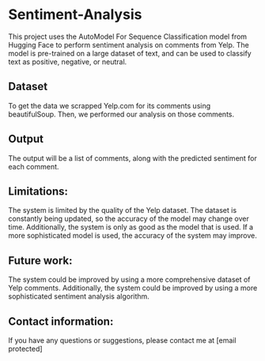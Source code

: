 # Sentiment-Analysis
This project uses the AutoModel For Sequence Classification model 
from Hugging Face to perform sentiment analysis on comments from Yelp.
The model is pre-trained on a large dataset of text, and can be used to 
classify text as positive, negative, or neutral.

## Dataset
To get the data we scrapped Yelp.com for its comments using beautifulSoup. Then, we performed our analysis on those comments.

## Output
The output will be a list of comments, along with the predicted sentiment for each comment.

## Limitations:
The system is limited by the quality of the Yelp dataset. The dataset is constantly being updated, so the accuracy of the model may change over time. Additionally, the system is only as good as the model that is used. If a more sophisticated model is used, the accuracy of the system may improve.

## Future work:
The system could be improved by using a more comprehensive dataset of Yelp comments. Additionally, the system could be improved by using a more sophisticated sentiment analysis algorithm.

## Contact information:
If you have any questions or suggestions, please contact me at [email protected]
